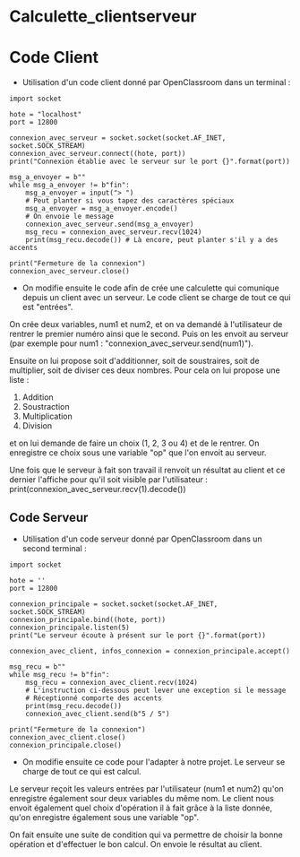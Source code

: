 # Calculette_clientserveur

<h1> Code Client </h1>

* Utilisation d'un code client donné par OpenClassroom dans un terminal :

<pre><code>import socket

hote = "localhost"
port = 12800

connexion_avec_serveur = socket.socket(socket.AF_INET, socket.SOCK_STREAM)
connexion_avec_serveur.connect((hote, port))
print("Connexion établie avec le serveur sur le port {}".format(port))

msg_a_envoyer = b""
while msg_a_envoyer != b"fin":
    msg_a_envoyer = input("> ")
    # Peut planter si vous tapez des caractères spéciaux
    msg_a_envoyer = msg_a_envoyer.encode()
    # On envoie le message
    connexion_avec_serveur.send(msg_a_envoyer)
    msg_recu = connexion_avec_serveur.recv(1024)
    print(msg_recu.decode()) # Là encore, peut planter s'il y a des accents

print("Fermeture de la connexion")
connexion_avec_serveur.close()</code></pre>

* On modifie ensuite le code afin de crée une calculette qui comunique depuis un client avec un serveur. Le code client se charge de tout ce qui est "entrées". 

On crée deux variables, num1 et num2, et on va demandé à l'utilisateur de rentrer le premier numéro ainsi que le second. 
Puis on les envoit au serveur (par exemple pour num1 : "connexion_avec_serveur.send(num1)"). 

Ensuite on lui propose soit d'additionner, soit de soustraires, soit de multiplier, soit de diviser ces deux nombres. 
Pour cela on lui propose une liste : 
1. Addition
2. Soustraction
3. Multiplication
4. Division

et on lui demande de faire un choix (1, 2, 3 ou 4) et de le rentrer. On enregistre ce choix sous une variable "op" que l'on envoit au serveur.

Une fois que le serveur à fait son travail il renvoit un résultat au client et ce dernier l'affiche pour qu'il soit visible par l'utilisateur : print(connexion_avec_serveur.recv(1).decode())

<h2> Code Serveur </h2>

* Utilisation d'un code serveur donné par OpenClassroom dans un second terminal : 

<pre><code>import socket

hote = ''
port = 12800

connexion_principale = socket.socket(socket.AF_INET, socket.SOCK_STREAM)
connexion_principale.bind((hote, port))
connexion_principale.listen(5)
print("Le serveur écoute à présent sur le port {}".format(port))

connexion_avec_client, infos_connexion = connexion_principale.accept()

msg_recu = b""
while msg_recu != b"fin":
    msg_recu = connexion_avec_client.recv(1024)
    # L'instruction ci-dessous peut lever une exception si le message
    # Réceptionné comporte des accents
    print(msg_recu.decode())
    connexion_avec_client.send(b"5 / 5")

print("Fermeture de la connexion")
connexion_avec_client.close()
connexion_principale.close()</code></pre>

* On modifie ensuite ce code pour l'adapter à notre projet. Le serveur se charge de tout ce qui est calcul. 

Le serveur reçoit les valeurs entrées par l'utilisateur (num1 et num2) qu'on enregistre également sour deux variables du même nom. 
Le client nous envoit également quel choix d'opération il à fait grâce à la liste donnée, qu'on enregistre également sous une variable "op".

On fait ensuite une suite de condition qui va permettre de choisir la bonne opération et d'effectuer le bon calcul. 
On envoie le résultat au client. 




